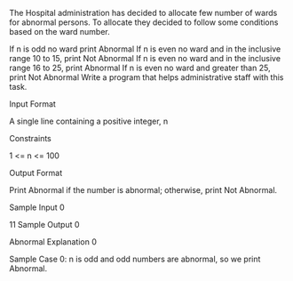 The Hospital administration has decided to allocate few number of wards for abnormal persons. To allocate they decided to follow some conditions based on the ward number.

If n is odd no ward print Abnormal
If n is even no ward and in the inclusive range 10 to 15, print Not Abnormal
If n is even no ward and in the inclusive range 16 to 25, print Abnormal
If n is even no ward and greater than 25, print Not Abnormal
Write a program that helps administrative staff with this task.

Input Format

A single line containing a positive integer, n

Constraints

1 <= n <= 100

Output Format

Print Abnormal if the number is abnormal; otherwise, print Not Abnormal.

Sample Input 0

11
Sample Output 0

Abnormal
Explanation 0

Sample Case 0: n is odd and odd numbers are abnormal, so we print Abnormal.